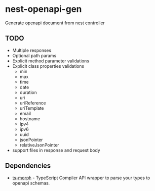 # nest-openapi-gen
Generate openapi document from nest controller
## TODO
- Multiple responses
- Optional path params
- Explicit method parameter validations
- Explicit class properties validations
  - min
  - max
  - time
  - date
  - duration
  - uri
  - uriReference
  - uriTemplate
  - email
  - hostname
  - ipv4
  - ipv6
  - uuid
  - jsonPointer
  - relativeJsonPointer
- support files in response and request body

## Dependencies
- [ts-morph](https://www.npmjs.com/package/ts-morph) - TypeScript Compiler API wrapper to parse your types to openapi schemas.


